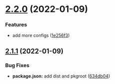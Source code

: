 # [2.2.0](https://github.com/omarVodiaK/java-automated-release/compare/v2.1.1...v2.2.0) (2022-01-09)


### Features

* add more configs ([1e256f3](https://github.com/omarVodiaK/java-automated-release/commit/1e256f3883d896233e5aeee62015945ef7d2ff2d))

## [2.1.1](https://github.com/omarVodiaK/java-automated-release/compare/v2.1.0...v2.1.1) (2022-01-09)


### Bug Fixes

* **package.json:** add dist and pkgroot ([634db04](https://github.com/omarVodiaK/java-automated-release/commit/634db04fb6f7befbf1e653679ba5d63652d883b5))

